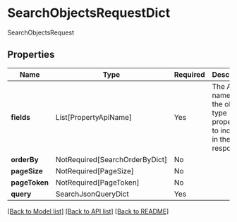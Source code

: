 # SearchObjectsRequestDict

SearchObjectsRequest

## Properties
| Name | Type | Required | Description |
| ------------ | ------------- | ------------- | ------------- |
**fields** | List[PropertyApiName] | Yes | The API names of the object type properties to include in the response.  |
**orderBy** | NotRequired[SearchOrderByDict] | No |  |
**pageSize** | NotRequired[PageSize] | No |  |
**pageToken** | NotRequired[PageToken] | No |  |
**query** | SearchJsonQueryDict | Yes |  |


[[Back to Model list]](../../README.md#documentation-for-models) [[Back to API list]](../../README.md#documentation-for-api-endpoints) [[Back to README]](../../README.md)
